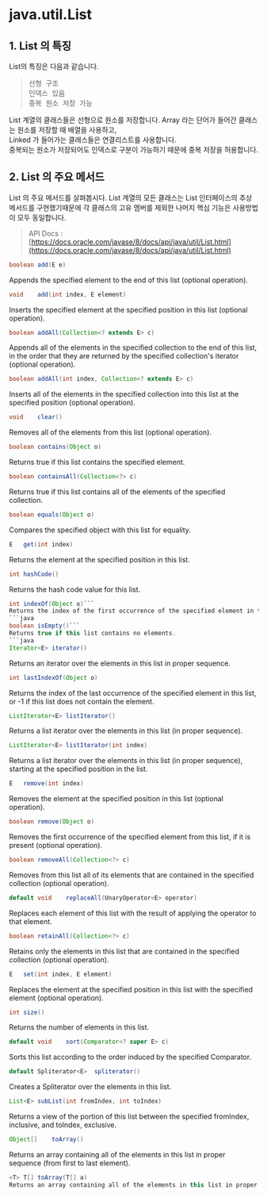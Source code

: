 # java.util.List
## 1. List 의 특징
List의 특징은 다음과 같습니다.   
><pre>선형 구조<br>인덱스 있음<br>중복 원소 저장 가능</pre>
List 계열의 클래스들은 선형으로 원소를 저장합니다. Array 라는 단어가 들어간 클래스는 원소를 저장할 때 배열을 사용하고,<br>Linked 가 들어가는 클래스들은 연결리스트를 사용합니다. <br>
중복되는 원소가 저장되어도 인덱스로 구분이 가능하기 때문에 중복 저장을 허용합니다.

## 2. List 의 주요 메서드 
List 의 주요 메서드를 살펴봅시다. List 계열의 모든 클래스는 List 인터페이스의 추상 메서드를 구현했기때문에 각 클래스의 고유 멤버를 제외한 나머지 핵심 기능은 사용방법이 모두 동일합니다.   

> API Docs : [https://docs.oracle.com/javase/8/docs/api/java/util/List.html](https://docs.oracle.com/javase/8/docs/api/java/util/List.html)
```java
boolean	add(E e)
```
Appends the specified element to the end of this list (optional operation).

```java
void	add(int index, E element)
```
Inserts the specified element at the specified position in this list (optional operation).
```java
boolean	addAll(Collection<? extends E> c)
```
Appends all of the elements in the specified collection to the end of this list, in the order that they are returned by the specified collection's iterator (optional operation).
```java
boolean	addAll(int index, Collection<? extends E> c)
```
Inserts all of the elements in the specified collection into this list at the specified position (optional operation).

```java
void	clear()
```
Removes all of the elements from this list (optional operation).
```java
boolean	contains(Object o)
```
Returns true if this list contains the specified element.
```java
boolean	containsAll(Collection<?> c)
```
Returns true if this list contains all of the elements of the specified collection.
```java
boolean	equals(Object o)
```
Compares the specified object with this list for equality.
```java
E	get(int index)
```
Returns the element at the specified position in this list.
```java
int	hashCode()
```
Returns the hash code value for this list.
```java
int	indexOf(Object o)```
Returns the index of the first occurrence of the specified element in this list, or -1 if this list does not contain the element.
```java
boolean	isEmpty()```
Returns true if this list contains no elements.
```java
Iterator<E>	iterator()
```
Returns an iterator over the elements in this list in proper sequence.
```java
int	lastIndexOf(Object o)
```
Returns the index of the last occurrence of the specified element in this list, or -1 if this list does not contain the element.
```java
ListIterator<E>	listIterator()
```
Returns a list iterator over the elements in this list (in proper sequence).
```java
ListIterator<E>	listIterator(int index)
```
Returns a list iterator over the elements in this list (in proper sequence), starting at the specified position in the list.
```java
E	remove(int index)
```
Removes the element at the specified position in this list (optional operation).
```java
boolean	remove(Object o)
```
Removes the first occurrence of the specified element from this list, if it is present (optional operation).
```java
boolean	removeAll(Collection<?> c)
```
Removes from this list all of its elements that are contained in the specified collection (optional operation).

```java
default void	replaceAll(UnaryOperator<E> operator)
```
Replaces each element of this list with the result of applying the operator to that element.

```java
boolean	retainAll(Collection<?> c)
```

Retains only the elements in this list that are contained in the specified collection (optional operation).

```java
E	set(int index, E element)
```
Replaces the element at the specified position in this list with the specified element (optional operation).

```java
int	size()
```
Returns the number of elements in this list.

```java
default void	sort(Comparator<? super E> c)
```
Sorts this list according to the order induced by the specified Comparator.

```java
default Spliterator<E>	spliterator()
```
Creates a Spliterator over the elements in this list.

```java
List<E>	subList(int fromIndex, int toIndex)
```
Returns a view of the portion of this list between the specified fromIndex, inclusive, and toIndex, exclusive.

```java
Object[]	toArray()
```
Returns an array containing all of the elements in this list in proper sequence (from first to last element).

```java
<T> T[]	toArray(T[] a)
Returns an array containing all of the elements in this list in proper sequence (from first to last element); the runtime type of the returned array is that of the specified array.
```
